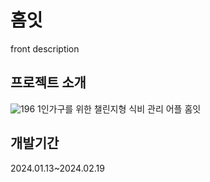# 홈잇
front description
## 프로젝트 소개
![196](https://github.com/Homeat/Front2/assets/94881886/2eeefc3d-482d-4418-aba0-25072bdf884d)
1인가구를 위한 챌린지형 식비 관리 어플 홈잇
<br>
## 개발기간
2024.01.13~2024.02.19
<br>
